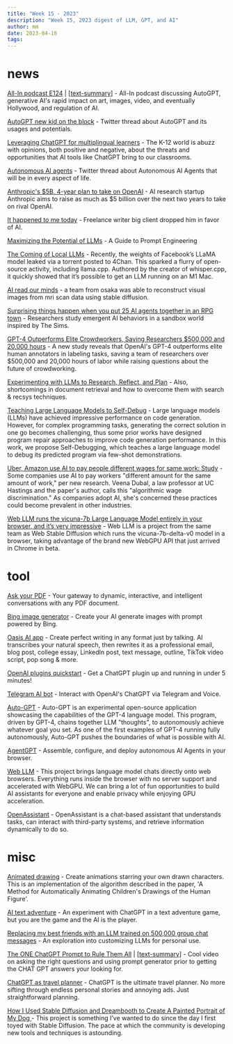 ```yaml
---
title: "Week 15 - 2023"
description: "Week 15, 2023 digest of LLM, GPT, and AI"
author: mm
date: 2023-04-16
tags:
---
```


# news

[All-In podcast E124](https://www.youtube.com/watch?v=i1gMhEUXeNk) | [[text-summary](https://www.summarize.tech/www.youtube.com/watch?v=i1gMhEUXeNk)] - All-In podcast discussing AutoGPT, generative AI's rapid impact on art, images, video, and eventually Hollywood, and regulation of AI.

[AutoGPT new kid on the block](https://twitter.com/gregisenberg/status/1645817335024869376?s=46) - Twitter thread about AutoGPT and its usages and potentials.

[Leveraging ChatGPT for multiplingual learners](https://ellevationeducation.com/blog/leveraging-chatgpt-multilingual-learners) - The K-12 world is abuzz with opinions, both positive and negative, about the threats and opportunities that AI tools like ChatGPT bring to our classrooms.

[Autonomous AI agents](https://twitter.com/SullyOmarr/status/1645828811680800768) - Twitter thread about Autonomous AI Agents that will be in every aspect of life.

[Anthropic's $5B, 4-year plan to take on OpenAI](https://techcrunch.com/2023/04/06/anthropics-5b-4-year-plan-to-take-on-openai/) - AI research startup Anthropic aims to raise as much as $5 billion over the next two years to take on rival OpenAI.

[It happened to me today](https://old.reddit.com/r/freelanceWriters/comments/12ff5mw/it_happened_to_me_today/) - Freelance writer big client dropped him in favor of AI.

[Maximizing the Potential of LLMs](https://www.ruxu.dev/articles/ai/maximizing-the-potential-of-llms/) - A Guide to Prompt Engineering

[The Coming of Local LLMs](https://nickarner.com/notes/the-coming-of-local-llms-march-23-2023/) - Recently, the weights of Facebook’s LLaMA model leaked via a torrent posted to 4Chan. This sparked a flurry of open-source activity, including llama.cpp. Authored by the creator of whisper.cpp, it quickly showed that it’s possible to get an LLM running on an M1 Mac.

[AI read our minds](https://twitter.com/blader/status/1631543565305405443) - a team from osaka was able to reconstruct visual images from mri scan data using stable diffusion.

[Surprising things happen when you put 25 AI agents together in an RPG town](https://arstechnica.com/information-technology/2023/04/surprising-things-happen-when-you-put-25-ai-agents-together-in-an-rpg-town/) - Researchers study emergent AI behaviors in a sandbox world inspired by The Sims.

[GPT-4 Outperforms Elite Crowdworkers, Saving Researchers $500,000 and 20,000 hours](https://www.artisana.ai/articles/gpt-4-outperforms-elite-crowdworkers-saving-researchers-usd500-000-and-20) - A new study reveals that OpenAI's GPT-4 outperforms elite human annotators in labeling tasks, saving a team of researchers over $500,000 and 20,000 hours of labor while raising questions about the future of crowdworking.

[Experimenting with LLMs to Research, Reflect, and Plan](https://eugeneyan.com/writing/llm-experiments/) - Also, shortcomings in document retrieval and how to overcome them with search & recsys techniques.

[Teaching Large Language Models to Self-Debug](https://arxiv.org/abs/2304.05128) - Large language models (LLMs) have achieved impressive performance on code generation. However, for complex programming tasks, generating the correct solution in one go becomes challenging, thus some prior works have designed program repair approaches to improve code generation performance. In this work, we propose Self-Debugging, which teaches a large language model to debug its predicted program via few-shot demonstrations.

[Uber, Amazon use AI to pay people different wages for same work: Study](https://www.businessinsider.com/uber-amazon-pay-using-ai-different-wages-same-work-discrimination-2023-4) - Some companies use AI to pay workers "different amount for the same amount of work," per new research. Veena Dubal, a law professor at UC Hastings and the paper's author, calls this "algorithmic wage discrimination." As companies adopt AI, she's concerned these practices could become prevalent in other industries.

[Web LLM runs the vicuna-7b Large Language Model entirely in your browser, and it’s very impressive](https://simonwillison.net/2023/Apr/16/web-llm/) - Web LLM is a project from the same team as Web Stable Diffusion which runs the vicuna-7b-delta-v0 model in a browser, taking advantage of the brand new WebGPU API that just arrived in Chrome in beta.

# tool

[Ask your PDF](https://askyourpdf.com/) - Your gateway to dynamic, interactive, and intelligent conversations with any PDF document.

[Bing image generator](https://www.bing.com/images/create) - Create your AI generate images with prompt powered by Bing.

[Oasis AI app](https://apps.apple.com/us/app/oasis-ai/id1668222944) - ‎Create perfect writing in any format just by talking. AI transcribes your natural speech, then rewrites it as a professional email, blog post, college essay, LinkedIn post, text message, outline, TikTok video script, pop song & more.

[OpenAI plugins quickstart](https://github.com/openai/plugins-quickstart) - Get a ChatGPT plugin up and running in under 5 minutes!

[Telegram AI bot](https://github.com/RafalWilinski/telegram-chatgpt-concierge-bot) - Interact with OpenAI's ChatGPT via Telegram and Voice.

[Auto-GPT](https://github.com/Significant-Gravitas/Auto-GPT) - Auto-GPT is an experimental open-source application showcasing the capabilities of the GPT-4 language model. This program, driven by GPT-4, chains together LLM "thoughts", to autonomously achieve whatever goal you set. As one of the first examples of GPT-4 running fully autonomously, Auto-GPT pushes the boundaries of what is possible with AI.

[AgentGPT](https://github.com/reworkd/AgentGPT) - Assemble, configure, and deploy autonomous AI Agents in your browser.

[Web LLM](https://github.com/mlc-ai/web-llm) - This project brings language model chats directly onto web browsers. Everything runs inside the browser with no server support and accelerated with WebGPU. We can bring a lot of fun opportunities to build AI assistants for everyone and enable privacy while enjoying GPU acceleration.

[OpenAssistant](https://github.com/LAION-AI/Open-Assistant) - OpenAssistant is a chat-based assistant that understands tasks, can interact with third-party systems, and retrieve information dynamically to do so.

# misc

[Animated drawing](https://fairanimateddrawings.com/site/home) - Create animations starring your own drawn characters. This is an implementation of the algorithm described in the paper, 'A Method for Automatically Animating Children's Drawings of the Human Figure'.

[AI text adventure](https://adventure.typingcloud.com/) - An experiment with ChatGPT in a text adventure game, but you are the game and the AI is the player.

[Replacing my best friends with an LLM trained on 500,000 group chat messages](https://www.izzy.co/blogs/robo-boys.html) - An exploration into customizing LLMs for personal use.

[The ONE ChatGPT Prompt to Rule Them All](https://www.youtube.com/watch?v=OgYQAS9LY3o) | [[text-summary](https://www.summarize.tech/www.youtube.com/watch?v=OgYQAS9LY3o)] - Cool video on asking the right questions and using prompt generator prior to getting the CHAT GPT answers your looking for.

[ChatGPT as travel planner](https://mobile.twitter.com/dannypostmaa/status/1639961284748689410) - ChatGPT is the ultimate travel planner. No more sifting through endless personal stories and annoying ads. Just straightforward planning.

[How I Used Stable Diffusion and Dreambooth to Create A Painted Portrait of My Dog
](https://www.shruggingface.com/blog/how-i-used-stable-diffusion-and-dreambooth-to-create-a-painted-portrait-of-my-dog) - This project is something I’ve wanted to do since the day I first toyed with Stable Diffusion. The pace at which the community is developing new tools and techniques is astounding.


